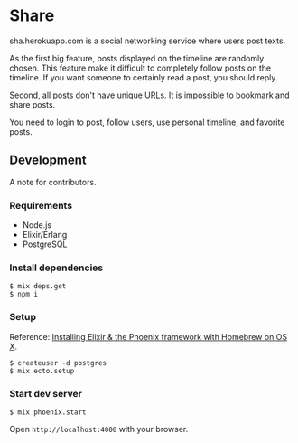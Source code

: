 # Share

sha.herokuapp.com is a social networking service where users post texts.

As the first big feature, posts displayed on the timeline are randomly chosen.
This feature make it difficult to completely follow posts on the timeline.
If you want someone to certainly read a post, you should reply.

Second, all posts don't have unique URLs.
It is impossible to bookmark and share posts.

You need to login to post, follow users, use personal timeline, and favorite posts.

## Development

A note for contributors.

### Requirements

* Node.js
* Elixir/Erlang
* PostgreSQL

### Install dependencies

```
$ mix deps.get
$ npm i
```

### Setup

Reference: [Installing Elixir & the Phoenix framework with Homebrew on OS X](https://gist.github.com/likethesky/abb00e5aedc38ee9f711).

```
$ createuser -d postgres
$ mix ecto.setup
```

### Start dev server

```
$ mix phoenix.start
```

Open `http://localhost:4000` with your browser.
